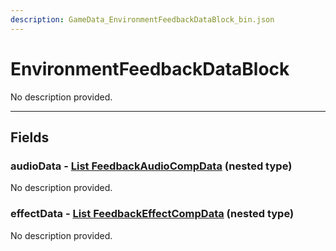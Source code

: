 ```yaml
---
description: GameData_EnvironmentFeedbackDataBlock_bin.json
---
```


# EnvironmentFeedbackDataBlock

No description provided.

***

## Fields

### audioData - [List FeedbackAudioCompData](../../nested-types/feedbackaudiocompdata.md) (nested type)

No description provided.

### effectData - [List FeedbackEffectCompData](../../nested-types/feedbackeffectcompdata.md) (nested type)

No description provided.
